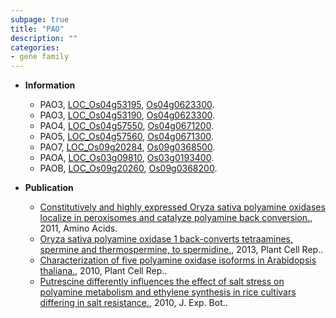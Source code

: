 ```yaml
---
subpage: true
title: "PAO"
description: ""
categories:
- gene family
---
```


* **Information**  
    + PAO3, [LOC_Os04g53195](http://rice.plantbiology.msu.edu/cgi-bin/ORF_infopage.cgi?orf=LOC_Os04g53195), [Os04g0623300](http://rapdb.dna.affrc.go.jp/viewer/gbrowse_details/irgsp1?name=Os04g0623300).
    + PAO3, [LOC_Os04g53190](http://rice.plantbiology.msu.edu/cgi-bin/ORF_infopage.cgi?orf=LOC_Os04g53190), [Os04g0623300](http://rapdb.dna.affrc.go.jp/viewer/gbrowse_details/irgsp1?name=Os04g0623300).
    + PAO4, [LOC_Os04g57550](http://rice.plantbiology.msu.edu/cgi-bin/ORF_infopage.cgi?orf=LOC_Os04g57550), [Os04g0671200](http://rapdb.dna.affrc.go.jp/viewer/gbrowse_details/irgsp1?name=Os04g0671200).
    + PAO5, [LOC_Os04g57560](http://rice.plantbiology.msu.edu/cgi-bin/ORF_infopage.cgi?orf=LOC_Os04g57560), [Os04g0671300](http://rapdb.dna.affrc.go.jp/viewer/gbrowse_details/irgsp1?name=Os04g0671300).
    + PAO7, [LOC_Os09g20284](http://rice.plantbiology.msu.edu/cgi-bin/ORF_infopage.cgi?orf=LOC_Os09g20284), [Os09g0368500](http://rapdb.dna.affrc.go.jp/viewer/gbrowse_details/irgsp1?name=Os09g0368500).
    + PAOA, [LOC_Os03g09810](http://rice.plantbiology.msu.edu/cgi-bin/ORF_infopage.cgi?orf=LOC_Os03g09810), [Os03g0193400](http://rapdb.dna.affrc.go.jp/viewer/gbrowse_details/irgsp1?name=Os03g0193400).
    + PAOB, [LOC_Os09g20260](http://rice.plantbiology.msu.edu/cgi-bin/ORF_infopage.cgi?orf=LOC_Os09g20260), [Os09g0368200](http://rapdb.dna.affrc.go.jp/viewer/gbrowse_details/irgsp1?name=Os09g0368200).

* **Publication**  
    + [Constitutively and highly expressed Oryza sativa polyamine oxidases localize in peroxisomes and catalyze polyamine back conversion.](http://www.ncbi.nlm.nih.gov/pubmed?term=Constitutively+and+highly+expressed+Oryza+sativa+polyamine+oxidases+localize+in+peroxisomes+and+catalyze+polyamine+back+conversion.%5BTitle%5D), 2011, Amino Acids.
    + [Oryza sativa polyamine oxidase 1 back-converts tetraamines, spermine and thermospermine, to spermidine.](http://www.ncbi.nlm.nih.gov/pubmed?term=Oryza+sativa+polyamine+oxidase+1+back-converts+tetraamines,+spermine+and+thermospermine,+to+spermidine.%5BTitle%5D), 2013, Plant Cell Rep..
    + [Characterization of five polyamine oxidase isoforms in Arabidopsis thaliana.](http://www.ncbi.nlm.nih.gov/pubmed?term=Characterization+of+five+polyamine+oxidase+isoforms+in+Arabidopsis+thaliana.%5BTitle%5D), 2010, Plant Cell Rep..
    + [Putrescine differently influences the effect of salt stress on polyamine metabolism and ethylene synthesis in rice cultivars differing in salt resistance.](http://www.ncbi.nlm.nih.gov/pubmed?term=Putrescine+differently+influences+the+effect+of+salt+stress+on+polyamine+metabolism+and+ethylene+synthesis+in+rice+cultivars+differing+in+salt+resistance.%5BTitle%5D), 2010, J. Exp. Bot..


